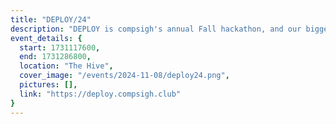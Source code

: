 ```yaml
---
title: "DEPLOY/24"
description: "DEPLOY is compsigh's annual Fall hackathon, and our biggest event of the semester. a not-to-miss, hype-asf weekend. click to register!"
event_details: {
  start: 1731117600,
  end: 1731286800,
  location: "The Hive",
  cover_image: "/events/2024-11-08/deploy24.png",
  pictures: [],
  link: "https://deploy.compsigh.club"
}
---
```

